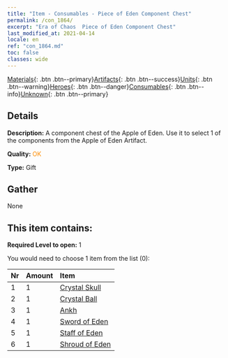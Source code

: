 ```yaml
---
title: "Item - Consumables - Piece of Eden Component Chest"
permalink: /con_1864/
excerpt: "Era of Chaos  Piece of Eden Component Chest"
last_modified_at: 2021-04-14
locale: en
ref: "con_1864.md"
toc: false
classes: wide
---
```

 [Materials](/Items/){: .btn .btn--primary}[Artifacts](/Items/Artifacts/){: .btn .btn--success}[Units](/Items/Units/){: .btn .btn--warning}[Heroes](/Items/Heroes/){: .btn .btn--danger}[Consumables](/Items/Consumables/){: .btn .btn--info}[Unknown](/Items/Unknown/){: .btn .btn--primary}

## Details
 **Description:** A component chest of the Apple of Eden. Use it to select 1 of the components from the Apple of Eden Artifact.

 **Quality:** <span style="color: #FF8C00">OK</span>

 **Type:** Gift

## Gather

  None

## This item contains:

 **Required Level to open:** 1

 You would need to choose 1 item from the list (0):

  | Nr | Amount |     Item    |
  |:---|:-------|:------------|
  | 1 | 1 | [Crystal Skull](/Items/art_182/) | 
  | 2 | 1 | [Crystal Ball](/Items/art_183/) | 
  | 3 | 1 | [Ankh](/Items/art_184/) | 
  | 4 | 1 | [Sword of Eden](/Items/art_185/) | 
  | 5 | 1 | [Staff of Eden](/Items/art_186/) | 
  | 6 | 1 | [Shroud of Eden](/Items/art_187/) | 
